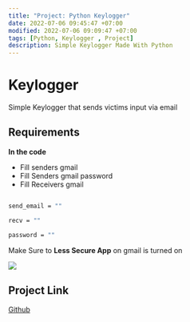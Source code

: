 ```yaml
---
title: "Project: Python Keylogger"
date: 2022-07-06 09:45:47 +07:00
modified: 2022-07-06 09:09:47 +07:00
tags: [Python, Keylogger , Project]
description: Simple Keylogger Made With Python
---
```


# Keylogger

Simple Keylogger that sends victims input via email

## Requirements

**In the code**

- Fill senders gmail
- Fill Senders gmail password
- Fill Receivers gmail

```bash

send_email = ""

recv = ""

password = ""

```


Make Sure to **Less Secure App** on gmail is turned on


![](https://photos.squarezero.dev/file/abir-images/Python-Keylogger/1.png)



## Project Link
[Github](https://github.com/limon768/Keylogger)